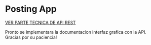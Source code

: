 # Posting App

[VER PARTE TECNICA DE API REST](https://github.com/eXdesy/ApiRestPostingApp)


Pronto se implementara la documentacion interfaz grafica con la API. Gracias por su paciencia!




